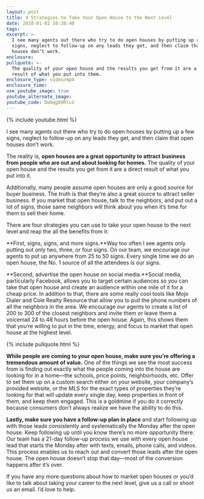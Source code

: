```yaml
---
layout: post
title: 4 Strategies to Take Your Open House to the Next Level
date: 2018-01-02 10:38:40
tags:
excerpt: >-
  I see many agents out there who try to do open houses by putting up a few
  signs, neglect to follow-up on any leads they get, and then claim that open
  houses don’t work.
enclosure:
pullquote: >-
  The quality of your open house and the results you get from it are a direct
  result of what you put into them.
enclosure_type: video/mp4
enclosure_time:
use_youtube_image: true
youtube_alternate_image:
youtube_code: DwOqg89RlLU
---
```



{% include youtube.html %}

I see many agents out there who try to do open houses by putting up a few signs, neglect to follow-up on any leads they get, and then claim that open houses don’t work.

The reality is, **open houses are a great opportunity to attract business from people who are out and about looking for homes.** The quality of your open house and the results you get from it are a direct result of what you put into it.

Additionally, many people assume open houses are only a good source for buyer business. The truth is that they’re also a great source to attract seller business. If you market that open house, talk to the neighbors, and put out a lot of signs, those same neighbors will think about you when it’s time for them to sell their home.

There are four strategies you can use to take your open house to the next level and reap the all the benefits from it.

**First, signs, signs, and more signs.**Way too often I see agents only putting out only two, three, or four signs. On our team, we encourage our agents to put up anywhere from 25 to 50 signs. Every single time we do an open house, the No. 1 source of all the attendees is our signs.

**Second, advertise the open house on social media.**Social media, particularly Facebook, allows you to target certain audiences so you can take that open house and create an audience within one mile of it for a cheap price. In addition to that, there are some really cool tools like Mojo Dialer and Cole Realty Resource that allow you to pull the phone numbers of all the neighbors in the area. We encourage our agents to create a list of 200 to 300 of the closest neighbors and invite them or leave them a voicemail 24 to 48 hours before the open house. Again, this shows them that you’re willing to put in the time, energy, and focus to market that open house at the highest level.

{% include pullquote.html %}

**While people are coming to your open house, make sure you’re offering a tremendous amount of value.** One of the things we see the most success from is finding out exactly what the people coming into the house are looking for in a home—the schools, price points, neighborhoods, etc. Offer to set them up on a custom search either on your website, your company’s provided website, or the MLS for the exact types of properties they’re looking for that will update every single day, keep properties in front of them, and keep them engaged. This is a goldmine if you do it correctly because consumers don’t always realize we have the ability to do this.

**Lastly, make sure you have a follow-up plan in place** and start following up with those leads consistently and systematically the Monday after the open house. Keep following up until you know there’s no more opportunity there. Our team has a 21-day follow-up process we use with every open house lead that starts the Monday after with texts, emails, phone calls, and videos. This process enables us to reach out and convert those leads after the open house. The open house doesn’t stop that day—most of the conversion happens after it’s over.

If you have any more questions about how to market open houses or you’d like to talk about taking your career to the next level, give us a call or shoot us an email. I’d love to help.